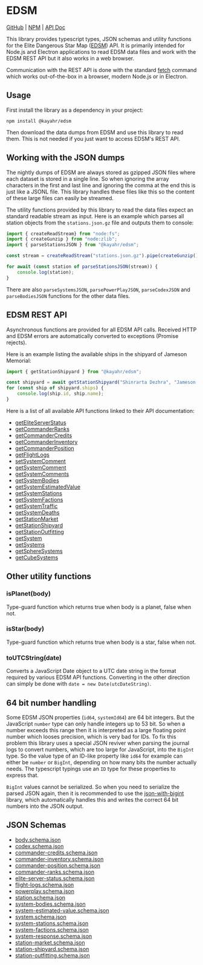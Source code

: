EDSM
====

[GitHub] | [NPM] | [API Doc]

This library provides typescript types, JSON schemas and utility functions for the Elite Dangerous Star Map ([EDSM]) API. It is primarily intended for Node.js and Electron applications to read EDSM data files and work with the EDSM REST API but it also works in a web browser.

Communication with the REST API is done with the standard [fetch] command which works out-of-the-box in a browser, modern Node.js or in Electron.

Usage
-----

First install the library as a dependency in your project:

```
npm install @kayahr/edsm
```

Then download the data dumps from EDSM and use this library to read them. This is not needed if you just want to access EDSM's REST API.

Working with the JSON dumps
---------------------------

The nightly dumps of EDSM are always stored as gzipped JSON files where each dataset is stored in a single line. So when ignoring the array characters in the first and last line and ignoring the comma at the end this is just like a JSONL file. This library handles these files like this so the content of these large files can easily be streamed.

The utility functions provided by this library to read the data files expect an standard readable stream as input. Here is an example which parses all station objects from the `stations.json.gz` file and outputs them to console:

```typescript
import { createReadStream} from "node:fs";
import { createGunzip } from "node:zlib";
import { parseStationsJSON } from "@kayahr/edsm";

const stream = createReadStream("stations.json.gz").pipe(createGunzip());

for await (const station of parseStationsJSON(stream)) {
    console.log(station);
}

```

There are also `parseSystemsJSON`, `parsePowerPlayJSON`, `parseCodexJSON` and `parseBodiesJSON` functions for the other data files.

EDSM REST API
-------------

Asynchronous functions are provided for all EDSM API calls. Received HTTP and EDSM errors are automatically converted to exceptions (Promise rejects).

Here is an example listing the available ships in the shipyard of Jameson Memorial:

```typescript
import { getStationShipyard } from "@kayahr/edsm";

const shipyard = await getStationShipyard("Shinrarta Dezhra", "Jameson Memorial");
for (const ship of shipyard.ships) {
    console.log(ship.id, ship.name);
}
```

Here is a list of all available API functions linked to their API documentation:

* [getEliteServerStatus]
* [getCommanderRanks]
* [getCommanderCredits]
* [getCommanderInventory]
* [getCommanderPosition]
* [getFlightLogs]
* [setSystemComment]
* [getSystemComment]
* [getSystemComments]
* [getSystemBodies]
* [getSystemEstimatedValue]
* [getSystemStations]
* [getSystemFactions]
* [getSystemTraffic]
* [getSystemDeaths]
* [getStationMarket]
* [getStationShipyard]
* [getStationOutfitting]
* [getSystem]
* [getSystems]
* [getSphereSystems]
* [getCubeSystems]


Other utility functions
-----------------------

### isPlanet(body)

Type-guard function which returns true when body is a planet, false when not.

### isStar(body)

Type-guard function which returns true when body is a star, false when not.

### toUTCString(date)

Converts a JavaScript Date object to a UTC date string in the format required by various EDSM API functions. Converting in the other direction can simply be done with `date = new Date(utcDateString)`.


64 bit number handling
----------------------

Some EDSM JSON properties (`id64`, `systemId64`) are 64 bit integers. But the JavaScript `number` type can only handle integers up to 53 bit. So when a number exceeds this range then it is interpreted as a large floating point number which looses precision, which is very bad for IDs. To fix this problem this library uses a special JSON reviver when parsing the journal logs to convert numbers, which are too large for JavaScript, into the `BigInt` type. So the value type of an ID-like property like `id64` for example can either be `number` or `BigInt`, depending on how many bits the number actually needs. The typescript typings use an `ID` type for these properties to express that.

`BigInt` values cannot be serialized. So when you need to serialize the parsed JSON again, then it is recommended to use the [json-with-bigint] library, which automatically handles this and writes the correct 64 bit numbers into the JSON output.


JSON Schemas
------------

* [body.schema.json](https://kayahr.github.io/edsm/schemas/body.schema.json)
* [codex.schema.json](https://kayahr.github.io/edsm/schemas/codex.schema.json)
* [commander-credits.schema.json](https://kayahr.github.io/edsm/schemas/commander-credits.schema.json)
* [commander-inventory.schema.json](https://kayahr.github.io/edsm/schemas/commander-inventory.schema.json)
* [commander-position.schema.json](https://kayahr.github.io/edsm/schemas/commander-position.schema.json)
* [commander-ranks.schema.json](https://kayahr.github.io/edsm/schemas/commander-ranks.schema.json)
* [elite-server-status.schema.json](https://kayahr.github.io/edsm/schemas/elite-server-status.schema.json)
* [flight-logs.schema.json](https://kayahr.github.io/edsm/schemas/flight-logs.schema.json)
* [powerplay.schema.json](https://kayahr.github.io/edsm/schemas/powerplay.schema.json)
* [station.schema.json](https://kayahr.github.io/edsm/schemas/station.schema.json)
* [system-bodies.schema.json](https://kayahr.github.io/edsm/schemas/system-bodies.schema.json)
* [system-estimated-value.schema.json](https://kayahr.github.io/edsm/schemas/system-estimated-value.schema.json)
* [system.schema.json](https://kayahr.github.io/edsm/schemas/system.schema.json)
* [system-stations.schema.json](https://kayahr.github.io/edsm/schemas/system-stations.schema.json)
* [system-factions.schema.json](https://kayahr.github.io/edsm/schemas/system-factions.schema.json)
* [system-response.schema.json](https://kayahr.github.io/edsm/schemas/system-response.schema.json)
* [station-market.schema.json](https://kayahr.github.io/edsm/schemas/station-market.schema.json)
* [station-shipyard.schema.json](https://kayahr.github.io/edsm/schemas/station-shipyard.schema.json)
* [station-outfitting.schema.json](https://kayahr.github.io/edsm/schemas/station-outfitting.schema.json)

[API Doc]: https://kayahr.github.io/edsm/
[GitHub]: https://github.com/kayahr/edsm
[NPM]: https://www.npmjs.com/package/@kayahr/edsm
[EDSM]: https://www.edsm.net/
[fetch]: https://developer.mozilla.org/en-US/docs/Web/API/Fetch_API
[json-with-bigint]: https://www.npmjs.com/package/json-with-bigint
[getEliteServerStatus]: https://kayahr.github.io/edsm/functions/getEliteServerStatus.html
[getCommanderRanks]: https://kayahr.github.io/edsm/functions/getCommanderRanks.html
[getCommanderCredits]: https://kayahr.github.io/edsm/functions/getCommanderCredits.html
[getCommanderInventory]: https://kayahr.github.io/edsm/functions/getCommanderInventory.html
[getCommanderPosition]: https://kayahr.github.io/edsm/functions/getCommanderPosition.html
[getFlightLogs]: https://kayahr.github.io/edsm/functions/getFlightLogs.html
[setSystemComment]: https://kayahr.github.io/edsm/functions/setSystemComment.html
[getSystemComment]: https://kayahr.github.io/edsm/functions/getSystemComment.html
[getSystemComments]: https://kayahr.github.io/edsm/functions/getSystemComments.html
[getSystemBodies]: https://kayahr.github.io/edsm/functions/getSystemBodies.html
[getSystemEstimatedValue]: https://kayahr.github.io/edsm/functions/getSystemEstimatedValue.html
[getSystemStations]: https://kayahr.github.io/edsm/functions/getSystemStations.html
[getStationMarket]: https://kayahr.github.io/edsm/functions/getStationMarket.html
[getStationShipyard]: https://kayahr.github.io/edsm/functions/getStationShipyard.html
[getStationOutfitting]: https://kayahr.github.io/edsm/functions/getStationOutfitting.html
[getSystemFactions]: https://kayahr.github.io/edsm/functions/getSystemFactions.html
[getSystemTraffic]: https://kayahr.github.io/edsm/functions/getSystemTraffic.html
[getSystemDeaths]: https://kayahr.github.io/edsm/functions/getSystemDeaths.html
[getSystem]: https://kayahr.github.io/edsm/functions/getSystem.html
[getSystems]: https://kayahr.github.io/edsm/functions/getSystems.html
[getSphereSystems]: https://kayahr.github.io/edsm/functions/getSphereSystems.html
[getCubeSystems]: https://kayahr.github.io/edsm/functions/getCubeSystems.html
